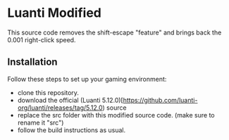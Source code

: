 # Luanti Modified

This source code removes the shift-escape "feature" and brings back the 0.001 right-click speed.

## Installation

Follow these steps to set up your gaming environment:
* clone this repository.
* download the official (Luanti 5.12.0)[https://github.com/luanti-org/luanti/releases/tag/5.12.0) source
* replace the src folder with this modified source code. (make sure to rename it "src")
* follow the build instructions as usual.
